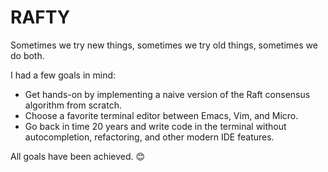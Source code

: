RAFTY
=====

Sometimes we try new things, sometimes we try old things, sometimes we do both.

I had a few goals in mind:

* Get hands-on by implementing a naive version of the Raft consensus algorithm from scratch.
* Choose a favorite terminal editor between Emacs, Vim, and Micro.
* Go back in time 20 years and write code in the terminal without autocompletion, refactoring, and other modern IDE features.


All goals have been achieved. 😊
